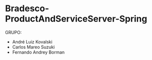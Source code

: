 # Bradesco-ProductAndServiceServer-Spring

GRUPO:
 - André Luiz Kovalski
 - Carlos Mareo Suzuki
 - Fernando Andrey Borman